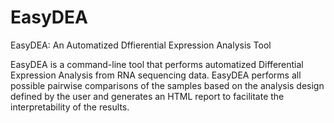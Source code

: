 # EasyDEA
EasyDEA: An Automatized Dffierential Expression Analysis Tool

EasyDEA is a command-line tool that performs automatized Differential Expression Analysis from RNA sequencing data. EasyDEA performs all possible pairwise comparisons of the samples based on the analysis design defined by the user and generates an HTML report to facilitate the interpretability of the results.


